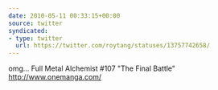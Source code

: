 ```yaml
---
date: 2010-05-11 00:33:15+00:00
source: twitter
syndicated:
- type: twitter
  url: https://twitter.com/roytang/statuses/13757742658/
---
```


omg... Full Metal Alchemist #107 "The Final Battle" http://www.onemanga.com/